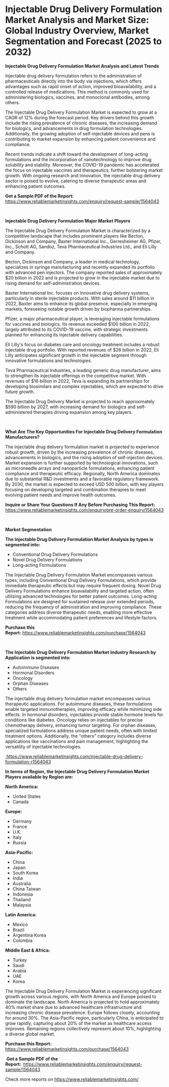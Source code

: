<p><h1>Injectable Drug Delivery Formulation Market Analysis and Market Size: Global Industry Overview, Market Segmentation and Forecast (2025 to 2032)</h1></p><p><strong>Injectable Drug Delivery Formulation Market Analysis and Latest Trends</strong></p>
<p><p>Injectable drug delivery formulation refers to the administration of pharmaceuticals directly into the body via injections, which offers advantages such as rapid onset of action, improved bioavailability, and a controlled release of medications. This method is commonly used for administering biologics, vaccines, and monoclonal antibodies, among others.</p><p>The Injectable Drug Delivery Formulation Market is expected to grow at a CAGR of 12% during the forecast period. Key drivers behind this growth include the rising prevalence of chronic diseases, the increasing demand for biologics, and advancements in drug formulation technologies. Additionally, the growing adoption of self-injectable devices and pens is contributing to market expansion by enhancing patient convenience and compliance. </p><p>Recent trends indicate a shift toward the development of long-acting formulations and the incorporation of nanotechnology to improve drug solubility and stability. Moreover, the COVID-19 pandemic has accelerated the focus on injectable vaccines and therapeutics, further bolstering market growth. With ongoing research and innovation, the injectable drug delivery sector is poised to evolve, catering to diverse therapeutic areas and enhancing patient outcomes.</p></p>
<p><strong>Get a Sample PDF of the Report:&nbsp;</strong> <a href="https://www.reliablemarketinsights.com/enquiry/request-sample/1564043?utm_campaign=3014&utm_medium=2&utm_source=Github&utm_content=ia&utm_term=09032025&utm_id=injectable-drug-delivery-formulation">https://www.reliablemarketinsights.com/enquiry/request-sample/1564043</a></p>
<p>&nbsp;</p>
<p><strong>Injectable Drug Delivery Formulation Major Market Players</strong></p>
<p><p>The Injectable Drug Delivery Formulation Market is characterized by a competitive landscape that includes prominent players like Becton, Dickinson and Company, Baxter International Inc., Gerresheimer AG, Pfizer, Inc., Schott AG, Sandoz, Teva Pharmaceutical Industries Ltd., and Eli Lilly and Company. </p><p>Becton, Dickinson and Company, a leader in medical technology, specializes in syringe manufacturing and recently expanded its portfolio with advanced pen injectors. The company reported sales of approximately $20 billion in 2022 and is projected to grow in the injectable market due to rising demand for self-administration devices.</p><p>Baxter International Inc. focuses on innovative drug delivery systems, particularly in sterile injectable products. With sales around $11 billion in 2022, Baxter aims to enhance its global presence, especially in emerging markets, foreseeing notable growth driven by biopharma partnerships.</p><p>Pfizer, a major pharmaceutical player, is leveraging injectable formulations for vaccines and biologics. Its revenue exceeded $100 billion in 2022, largely attributed to its COVID-19 vaccine, with strategic investments planned for enhancing its injectable delivery capabilities.</p><p>Eli Lilly's focus on diabetes care and oncology treatment includes a robust injectable drug portfolio. With reported revenues of $28 billion in 2022, Eli Lilly anticipates significant growth in the injectable segment through innovative formulations and technologies.</p><p>Teva Pharmaceutical Industries, a leading generic drug manufacturer, aims to strengthen its injectable offerings in the competitive market. With revenues of $16 billion in 2022, Teva is expanding its partnerships for developing biosimilars and complex injectables, which are expected to drive future growth.</p><p>The Injectable Drug Delivery Market is projected to reach approximately $590 billion by 2027, with increasing demand for biologics and self-administered therapies driving expansion among key players.</p></p>
<p>&nbsp;</p>
<p><strong>What Are The Key Opportunities For Injectable Drug Delivery Formulation Manufacturers?</strong></p>
<p><p>The injectable drug delivery formulation market is projected to experience robust growth, driven by the increasing prevalence of chronic diseases, advancements in biologics, and the rising adoption of self-injection devices. Market expansion is further supported by technological innovations, such as microneedle arrays and nanoparticle formulations, enhancing patient compliance and therapeutic efficacy. Regionally, North America dominates due to substantial R&D investments and a favorable regulatory framework. By 2030, the market is expected to exceed USD 500 billion, with key players focusing on developing targeted and combination therapies to meet evolving patient needs and improve health outcomes.</p></p>
<p><strong>Inquire or Share Your Questions If Any Before Purchasing This Report:</strong> <a href="https://www.reliablemarketinsights.com/enquiry/pre-order-enquiry/1564043?utm_campaign=3014&utm_medium=2&utm_source=Github&utm_content=ia&utm_term=09032025&utm_id=injectable-drug-delivery-formulation">https://www.reliablemarketinsights.com/enquiry/pre-order-enquiry/1564043</a></p>
<p>&nbsp;</p>
<p><strong>Market Segmentation</strong></p>
<p><strong>The Injectable Drug Delivery Formulation Market Analysis by types is segmented into:</strong></p>
<p><ul><li>Conventional Drug Delivery Formulations</li><li>Novel Drug Delivery Formulations</li><li>Long-acting Formulations</li></ul></p>
<p><p>The Injectable Drug Delivery Formulation Market encompasses various types, including Conventional Drug Delivery Formulations, which provide immediate therapeutic effects but may require frequent dosing. Novel Drug Delivery Formulations enhance bioavailability and targeted action, often utilizing advanced technologies for better patient outcomes. Long-acting Formulations are designed for sustained release over extended periods, reducing the frequency of administration and improving compliance. These categories address diverse therapeutic needs, enabling more effective treatment while accommodating patient preferences and lifestyle factors.</p></p>
<p><strong>Purchase this Report:&nbsp;</strong><a href="https://www.reliablemarketinsights.com/purchase/1564043?utm_campaign=3014&utm_medium=2&utm_source=Github&utm_content=ia&utm_term=09032025&utm_id=injectable-drug-delivery-formulation">https://www.reliablemarketinsights.com/purchase/1564043</a></p>
<p>&nbsp;</p>
<p><strong>The Injectable Drug Delivery Formulation Market Industry Research by Application is segmented into:</strong></p>
<p><ul><li>Autoimmune Diseases</li><li>Hormonal Disorders</li><li>Oncology</li><li>Orphan Diseases</li><li>Others</li></ul></p>
<p><p>The injectable drug delivery formulation market encompasses various therapeutic applications. For autoimmune diseases, these formulations enable targeted immunotherapies, improving efficacy while minimizing side effects. In hormonal disorders, injectables provide stable hormone levels for conditions like diabetes. Oncology relies on injectables for precise chemotherapy delivery, enhancing tumor targeting. For orphan diseases, specialized formulations address unique patient needs, often with limited treatment options. Additionally, the "others" category includes diverse applications like vaccinations and pain management, highlighting the versatility of injectable technologies.</p></p>
<p><a href="https://www.reliablemarketinsights.com/injectable-drug-delivery-formulation-r1564043?utm_campaign=3014&utm_medium=2&utm_source=Github&utm_content=ia&utm_term=09032025&utm_id=injectable-drug-delivery-formulation">&nbsp;https://www.reliablemarketinsights.com/injectable-drug-delivery-formulation-r1564043</a></p>
<p><strong>In terms of Region, the Injectable Drug Delivery Formulation Market Players available by Region are:</strong></p>
<p>
    <p> <strong> North America: </strong>
        <ul>
            <li>United States</li>
            <li>Canada</li>
        </ul>
        </p> 
    <p> <strong> Europe: </strong>
        <ul>
            <li>Germany</li>
            <li>France</li>
            <li>U.K.</li>
            <li>Italy</li>
            <li>Russia</li>
        </ul>
        </p> 
    <p> <strong> Asia-Pacific: </strong>
        <ul>
            <li>China</li>
            <li>Japan</li>
            <li>South Korea</li>
            <li>India</li>
            <li>Australia</li>
            <li>China Taiwan</li>
            <li>Indonesia</li>
            <li>Thailand</li>
            <li>Malaysia</li>
        </ul>
        </p> 
    <p> <strong> Latin America: </strong>
        <ul>
            <li>Mexico</li>
            <li>Brazil</li>
            <li>Argentina Korea</li>
            <li>Colombia</li>
        </ul>
        </p> 
    <p> <strong> Middle East & Africa: </strong>
        <ul>
            <li>Turkey</li>
            <li>Saudi</li>
            <li>Arabia</li>
            <li>UAE</li>
            <li>Korea</li>
        </ul>
    </p>
    </p>
<p><p>The Injectable Drug Delivery Formulation Market is experiencing significant growth across various regions, with North America and Europe poised to dominate the landscape. North America is projected to hold approximately 40% market share due to advanced healthcare infrastructure and increasing chronic disease prevalence. Europe follows closely, accounting for around 30%. The Asia-Pacific region, particularly China, is anticipated to grow rapidly, capturing about 20% of the market as healthcare access improves. Remaining regions collectively represent about 10%, highlighting a diverse global market.</p></p>
<p><strong>Purchase this Report: </strong><a href="https://www.reliablemarketinsights.com/purchase/1564043?utm_campaign=3014&utm_medium=2&utm_source=Github&utm_content=ia&utm_term=09032025&utm_id=injectable-drug-delivery-formulation">https://www.reliablemarketinsights.com/purchase/1564043</a></p>
<p>&nbsp;<strong>Get a Sample PDF of the Report:&nbsp;&nbsp;</strong><a href="https://www.reliablemarketinsights.com/enquiry/request-sample/1564043?utm_campaign=3014&utm_medium=2&utm_source=Github&utm_content=ia&utm_term=09032025&utm_id=injectable-drug-delivery-formulation">https://www.reliablemarketinsights.com/enquiry/request-sample/1564043</a></p>
<p><strong></strong></p>
<p>Check more reports on <a href="https://www.reliablemarketinsights.com/?utm_campaign=3014&utm_medium=2&utm_source=Github&utm_content=ia&utm_term=09032025&utm_id=injectable-drug-delivery-formulation">https://www.reliablemarketinsights.com/</a></p>
